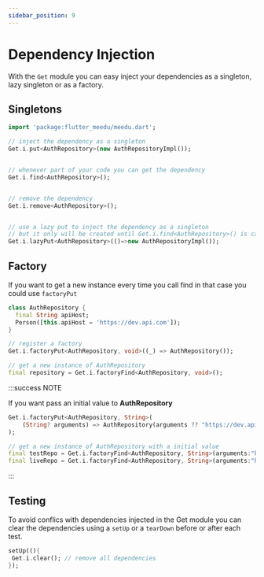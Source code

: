```yaml
---
sidebar_position: 9
---
```


# Dependency Injection

With the `Get` module you can easy inject your dependencies as a singleton, lazy singleton or as a factory.

## Singletons

```dart
import 'package:flutter_meedu/meedu.dart';

// inject the dependency as a singleton
Get.i.put<AuthRepository>(new AuthRepositoryImpl());


// whenever part of your code you can get the dependency
Get.i.find<AuthRepository>();


// remove the dependency
Get.i.remove<AuthRepository>();


// use a lazy put to inject the dependency as a singleton
// but it only will be created until Get.i.find<AuthRepository>() is called
Get.i.lazyPut<AuthRepository>(()=>new AuthRepositoryImpl());
```

## Factory

If you want to get a new instance every time you call find in that case you could use `factoryPut`

```dart
class AuthRepository {
  final String apiHost;
  Person([this.apiHost = 'https://dev.api.com']);
}

// register a factory
Get.i.factoryPut<AuthRepository, void>((_) => AuthRepository());

// get a new instance of AuthRepository
final repository = Get.i.factoryFind<AuthRepository, void>();
```
:::success NOTE

If you want pass an initial value to **AuthRepository**
```dart
Get.i.factoryPut<AuthRepository, String>(
    (String? arguments) => AuthRepository(arguments ?? "https://dev.api.com"),
);

// get a new instance of AuthRepository with a initial value
final testRepo = Get.i.factoryFind<AuthRepository, String>(arguments:"https://test.api.com");
final liveRepo = Get.i.factoryFind<AuthRepository, String>(arguments:"https://live.api.com");
```
:::

## Testing

To avoid conflics with dependencies injected in the Get module you can clear the dependencies using a `setUp` or a `tearDown` before or after each test.

```dart
setUp((){
 Get.i.clear(); // remove all dependencies
});
```
